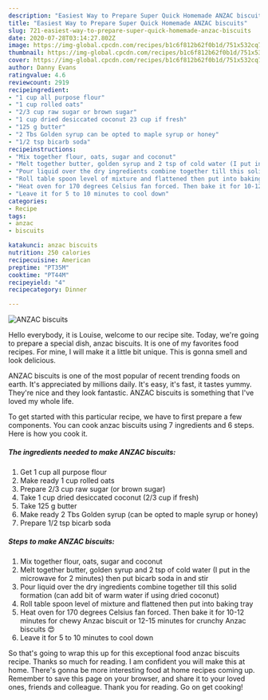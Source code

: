 ```yaml
---
description: "Easiest Way to Prepare Super Quick Homemade ANZAC biscuits"
title: "Easiest Way to Prepare Super Quick Homemade ANZAC biscuits"
slug: 721-easiest-way-to-prepare-super-quick-homemade-anzac-biscuits
date: 2020-07-28T03:14:27.802Z
image: https://img-global.cpcdn.com/recipes/b1c6f812b62f0b1d/751x532cq70/anzac-biscuits-recipe-main-photo.jpg
thumbnail: https://img-global.cpcdn.com/recipes/b1c6f812b62f0b1d/751x532cq70/anzac-biscuits-recipe-main-photo.jpg
cover: https://img-global.cpcdn.com/recipes/b1c6f812b62f0b1d/751x532cq70/anzac-biscuits-recipe-main-photo.jpg
author: Danny Evans
ratingvalue: 4.6
reviewcount: 2919
recipeingredient:
- "1 cup all purpose flour"
- "1 cup rolled oats"
- "2/3 cup raw sugar or brown sugar"
- "1 cup dried desiccated coconut 23 cup if fresh"
- "125 g butter"
- "2 Tbs Golden syrup can be opted to maple syrup or honey"
- "1/2 tsp bicarb soda"
recipeinstructions:
- "Mix together flour, oats, sugar and coconut"
- "Melt together butter, golden syrup and 2 tsp of cold water (I put in the microwave for 2 minutes) then put bicarb soda in and stir"
- "Pour liquid over the dry ingredients combine together till this solid formation (can add bit of warm water if using dried coconut)"
- "Roll table spoon level of mixture and flattened then put into baking tray"
- "Heat oven for 170 degrees Celsius fan forced. Then bake it for 10-12 minutes for chewy Anzac biscuit or 12-15 minutes for crunchy Anzac biscuits 😍"
- "Leave it for 5 to 10 minutes to cool down"
categories:
- Recipe
tags:
- anzac
- biscuits

katakunci: anzac biscuits 
nutrition: 250 calories
recipecuisine: American
preptime: "PT35M"
cooktime: "PT44M"
recipeyield: "4"
recipecategory: Dinner

---
```



![ANZAC biscuits](https://img-global.cpcdn.com/recipes/b1c6f812b62f0b1d/751x532cq70/anzac-biscuits-recipe-main-photo.jpg)

Hello everybody, it is Louise, welcome to our recipe site. Today, we're going to prepare a special dish, anzac biscuits. It is one of my favorites food recipes. For mine, I will make it a little bit unique. This is gonna smell and look delicious.

ANZAC biscuits is one of the most popular of recent trending foods on earth. It's appreciated by millions daily. It's easy, it's fast, it tastes yummy. They're nice and they look fantastic. ANZAC biscuits is something that I've loved my whole life.




To get started with this particular recipe, we have to first prepare a few components. You can cook anzac biscuits using 7 ingredients and 6 steps. Here is how you cook it.

<!--inarticleads1-->

##### The ingredients needed to make ANZAC biscuits:

1. Get 1 cup all purpose flour
1. Make ready 1 cup rolled oats
1. Prepare 2/3 cup raw sugar (or brown sugar)
1. Take 1 cup dried desiccated coconut (2/3 cup if fresh)
1. Take 125 g butter
1. Make ready 2 Tbs Golden syrup (can be opted to maple syrup or honey)
1. Prepare 1/2 tsp bicarb soda




<!--inarticleads2-->

##### Steps to make ANZAC biscuits:

1. Mix together flour, oats, sugar and coconut
1. Melt together butter, golden syrup and 2 tsp of cold water (I put in the microwave for 2 minutes) then put bicarb soda in and stir
1. Pour liquid over the dry ingredients combine together till this solid formation (can add bit of warm water if using dried coconut)
1. Roll table spoon level of mixture and flattened then put into baking tray
1. Heat oven for 170 degrees Celsius fan forced. Then bake it for 10-12 minutes for chewy Anzac biscuit or 12-15 minutes for crunchy Anzac biscuits 😍
1. Leave it for 5 to 10 minutes to cool down




So that's going to wrap this up for this exceptional food anzac biscuits recipe. Thanks so much for reading. I am confident you will make this at home. There's gonna be more interesting food at home recipes coming up. Remember to save this page on your browser, and share it to your loved ones, friends and colleague. Thank you for reading. Go on get cooking!
